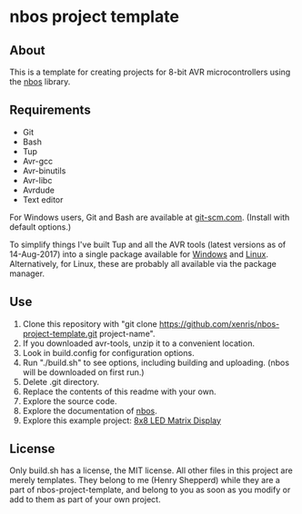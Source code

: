 # nbos project template

## About

This is a template for creating projects for 8-bit AVR microcontrollers using the [nbos](https://github.com/xenris/nbos) library.

## Requirements

* Git
* Bash
* Tup
* Avr-gcc
* Avr-binutils
* Avr-libc
* Avrdude
* Text editor

For Windows users, Git and Bash are available at [git-scm.com](https://git-scm.com). (Install with default options.)

To simplify things I've built Tup and all the AVR tools (latest versions as of 14-Aug-2017) into a single package available for [Windows](https://drive.google.com/open?id=0BwzYmFJSZljhYTNBVzdGTUpFMDA) and [Linux](https://drive.google.com/open?id=0BwzYmFJSZljhazZpVGpjeE5mOTA). Alternatively, for Linux, these are probably all available via the package manager.

## Use

1. Clone this repository with "git clone https://github.com/xenris/nbos-project-template.git project-name".
1. If you downloaded avr-tools, unzip it to a convenient location.
1. Look in build.config for configuration options.
1. Run "./build.sh" to see options, including building and uploading. (nbos will be downloaded on first run.)
1. Delete .git directory.
1. Replace the contents of this readme with your own.
1. Explore the source code.
1. Explore the documentation of [nbos](https://github.com/xenris/nbos/blob/master/docs/index.hpp.md).
1. Explore this example project: [8x8 LED Matrix Display](https://github.com/xenris/led-matrix-display)

## License

Only build.sh has a license, the MIT license. All other files in this project
are merely templates. They belong to me (Henry Shepperd) while they are a part
of nbos-project-template, and belong to you as soon as you modify or add to
them as part of your own project.
